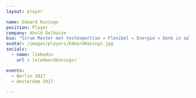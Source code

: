 ```yaml
---
layout: player

name: Edward Konings
position: Player
company: Ahold Delhaize
bio: "Scrum Master met testexpertise ✦ Flexibel ✦ Energie ✦ Denk in oplossingen ✦ Praktisch ✦ Focus op teams ✦ Drive"
avatar: /images/players/EdwardKonings.jpg
socials:
  - name: linkedin
    url : in/edwardkonings/

events:
  - Berlin 2017
  - Amsterdam 2017

---
```

